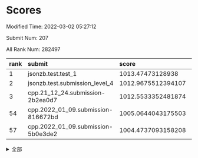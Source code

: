 # Scores

Modified Time: 2022-03-02 05:27:12

Submit Num: 207

All Rank Num: 282497

| rank |               submit               |       score        |       sigma        | pk_num |
| :--- | :--------------------------------- | :----------------- | :----------------- | :----- |
| 1    | jsonzb.test.test_1                 | 1013.47473128938   | 0.8099656788373695 | 5454   |
| 2    | jsonzb.test.submission_level_4     | 1012.9675512394107 | 0.8205569987232959 | 5458   |
| 3    | cpp.21_12_24.submission-2b2ea0d7   | 1012.5533352481874 | 0.7752380798820331 | 5464   |
| 54   | cpp.2022_01_09.submission-816672bd | 1005.0644043175503 | 0.7237010934677993 | 5460   |
| 57   | cpp.2022_01_09.submission-5b0e3de2 | 1004.4737093158208 | 0.712613878619733  | 5462   |


<details>
<summary>全部</summary>

| rank |                 submit                 |       score        |       sigma        | pk_num |
| :--- | :------------------------------------- | :----------------- | :----------------- | :----- |
| 1    | jsonzb.test.test_1                     | 1013.47473128938   | 0.8099656788373695 | 5454   |
| 2    | jsonzb.test.submission_level_4         | 1012.9675512394107 | 0.8205569987232959 | 5458   |
| 3    | cpp.21_12_24.submission-2b2ea0d7       | 1012.5533352481874 | 0.7752380798820331 | 5464   |
| 4    | gobigger.level_3.submission_level_3_49 | 1011.4454517661625 | 0.7998229375889848 | 5456   |
| 5    | gobigger.level_3.submission_level_3_7  | 1011.4038948681545 | 0.7622953293103807 | 5456   |
| 6    | gobigger.level_3.submission_level_3_42 | 1011.1156482201955 | 0.7614078885257886 | 5458   |
| 7    | gobigger.level_3.submission_level_3_47 | 1011.0547081137694 | 0.7751273754105726 | 5458   |
| 8    | gobigger.level_3.submission_level_3_19 | 1011.0389605259709 | 0.7537127918183051 | 5461   |
| 9    | gobigger.level_3.submission_level_3_40 | 1010.9802061369611 | 0.7751424076324036 | 5458   |
| 10   | gobigger.level_3.submission_level_3_25 | 1010.8911176644222 | 0.7635061035599175 | 5450   |
| 11   | gobigger.level_3.submission_level_3_10 | 1010.7794077932527 | 0.8024371746769893 | 5463   |
| 12   | gobigger.level_3.submission_level_3_16 | 1010.7299207582079 | 0.7595949613302517 | 5458   |
| 13   | gobigger.level_3.submission_level_3_33 | 1010.6022480520884 | 0.7802799405128795 | 5455   |
| 14   | gobigger.level_3.submission_level_3_34 | 1010.5700769864447 | 0.7522470500498644 | 5462   |
| 15   | gobigger.level_3.submission_level_3_41 | 1010.5697015914461 | 0.76197645479841   | 5464   |
| 16   | gobigger.level_3.submission_level_3_13 | 1010.5074002248397 | 0.7607870138446153 | 5460   |
| 17   | gobigger.level_3.submission_level_3_12 | 1010.4883440464006 | 0.7862674776991554 | 5457   |
| 18   | gobigger.level_3.submission_level_3_24 | 1010.4429601743478 | 0.7683495465976802 | 5464   |
| 19   | gobigger.level_3.submission_level_3_1  | 1010.2921871123137 | 0.7466014815854304 | 5454   |
| 20   | gobigger.level_3.submission_level_3_22 | 1010.237002907012  | 0.7546067927550432 | 5459   |
| 21   | gobigger.level_3.submission_level_3_31 | 1010.2131337517253 | 0.7640727040907423 | 5460   |
| 22   | gobigger.level_3.submission_level_3_8  | 1010.1796297995331 | 0.7753108000097099 | 5461   |
| 23   | gobigger.level_3.submission_level_3_44 | 1010.0874478123699 | 0.7803819602538175 | 5464   |
| 24   | gobigger.level_3.submission_level_3_15 | 1010.086380603976  | 0.7439979842977674 | 5452   |
| 25   | gobigger.level_3.submission_level_3_36 | 1010.0047030968698 | 0.7573122368591297 | 5458   |
| 26   | gobigger.level_3.submission_level_3_32 | 1009.9917004381822 | 0.7474304176086801 | 5461   |
| 27   | gobigger.level_3.submission_level_3_23 | 1009.8308968810423 | 0.7516811306949653 | 5460   |
| 28   | gobigger.level_3.submission_level_3_28 | 1009.8104483302593 | 0.7724564262474934 | 5458   |
| 29   | gobigger.level_3.submission_level_3_46 | 1009.7545488392207 | 0.741874890543516  | 5455   |
| 30   | gobigger.level_3.submission_level_3_35 | 1009.7510200900074 | 0.7543736416506529 | 5458   |
| 31   | gobigger.level_3.submission_level_3_2  | 1009.6906629935255 | 0.7573231318696434 | 5464   |
| 32   | gobigger.level_3.submission_level_3_21 | 1009.6564566340272 | 0.7665088860312629 | 5460   |
| 33   | gobigger.level_3.submission_level_3_3  | 1009.5788978945552 | 0.7527094132927725 | 5459   |
| 34   | gobigger.level_3.submission_level_3_38 | 1009.5781910177507 | 0.7815854556393822 | 5459   |
| 35   | gobigger.level_3.submission_level_3_5  | 1009.5736514033708 | 0.7834876751036659 | 5458   |
| 36   | gobigger.level_3.submission_level_3_17 | 1009.551003855848  | 0.765725361502735  | 5462   |
| 37   | gobigger.level_3.submission_level_3_20 | 1009.5458201137678 | 0.7637272994383048 | 5458   |
| 38   | gobigger.level_3.submission_level_3_43 | 1009.5332313796744 | 0.7546299742158241 | 5459   |
| 39   | gobigger.level_3.submission_level_3_37 | 1009.5129598687198 | 0.7707521172582387 | 5459   |
| 40   | gobigger.level_3.submission_level_3_26 | 1009.496592460151  | 0.7599539145914603 | 5458   |
| 41   | gobigger.level_3.submission_level_3_9  | 1009.4906890531554 | 0.7624885320674486 | 5462   |
| 42   | gobigger.level_3.submission_level_3_45 | 1009.3052136636633 | 0.7366460759597294 | 5457   |
| 43   | gobigger.level_3.submission_level_3_39 | 1009.199289095628  | 0.7432807228665248 | 5461   |
| 44   | gobigger.level_3.submission_level_3_18 | 1009.1168061449827 | 0.7502854560048109 | 5462   |
| 45   | gobigger.level_3.submission_level_3_11 | 1008.9228661506687 | 0.7248824342057196 | 5456   |
| 46   | gobigger.level_3.submission_level_3_14 | 1008.8897250191112 | 0.7316859648185826 | 5462   |
| 47   | gobigger.level_3.submission_level_3_48 | 1008.8706904037147 | 0.7680143465098768 | 5460   |
| 48   | gobigger.level_3.submission_level_3_4  | 1008.7640261987872 | 0.7574201881513682 | 5456   |
| 49   | gobigger.level_3.submission_level_3_0  | 1008.6697068699896 | 0.7344434353831035 | 5455   |
| 50   | gobigger.level_3.submission_level_3_29 | 1008.5247045772081 | 0.7612593198672483 | 5457   |
| 51   | gobigger.level_3.submission_level_3_27 | 1008.4956930967293 | 0.733018831141841  | 5460   |
| 52   | gobigger.level_3.submission_level_3_30 | 1008.0465456310434 | 0.7512489802886286 | 5461   |
| 53   | gobigger.level_3.submission_level_3_6  | 1007.3260505860474 | 0.7264429353593763 | 5463   |
| 54   | cpp.2022_01_09.submission-816672bd     | 1005.0644043175503 | 0.7237010934677993 | 5460   |
| 55   | gobigger.level_1.submission_level_1_26 | 1004.9747518726844 | 0.7377407656431307 | 5455   |
| 56   | gobigger.level_1.submission_level_1_46 | 1004.7417037039305 | 0.7192118257653384 | 5458   |
| 57   | cpp.2022_01_09.submission-5b0e3de2     | 1004.4737093158208 | 0.712613878619733  | 5462   |
| 58   | gobigger.level_1.submission_level_1_22 | 1004.4465599509953 | 0.7227301666341907 | 5457   |
| 59   | gobigger.level_1.submission_level_1_30 | 1004.3369141341393 | 0.7193673789488618 | 5461   |
| 60   | gobigger.level_1.submission_level_1_1  | 1004.3367752678057 | 0.7076302891371647 | 5458   |
| 61   | gobigger.level_1.submission_level_1_49 | 1004.2300481015953 | 0.7112233192765697 | 5460   |
| 62   | gobigger.level_1.submission_level_1_10 | 1004.2217124844962 | 0.736033141830402  | 5458   |
| 63   | gobigger.level_1.submission_level_1_13 | 1004.193285314902  | 0.7239464698967313 | 5461   |
| 64   | gobigger.level_1.submission_level_1_18 | 1004.1436167563327 | 0.7231213584450498 | 5461   |
| 65   | gobigger.level_1.submission_level_1_44 | 1004.059930806604  | 0.7196932289774849 | 5461   |
| 66   | gobigger.level_1.submission_level_1_28 | 1004.0407412676884 | 0.7173969946473147 | 5458   |
| 67   | gobigger.level_1.submission_level_1_7  | 1004.0248548265942 | 0.7081745404016356 | 5461   |
| 68   | gobigger.level_1.submission_level_1_5  | 1004.0173970472214 | 0.7158976471511298 | 5463   |
| 69   | gobigger.level_1.submission_level_1_24 | 1003.9692676691851 | 0.7193551865591058 | 5455   |
| 70   | gobigger.level_1.submission_level_1_38 | 1003.8919311355096 | 0.7187801239706827 | 5458   |
| 71   | gobigger.level_1.submission_level_1_0  | 1003.868145756678  | 0.7214903748705374 | 5460   |
| 72   | gobigger.level_1.submission_level_1_37 | 1003.8090997629135 | 0.7201954153320699 | 5461   |
| 73   | gobigger.level_1.submission_level_1_41 | 1003.7880908099924 | 0.7142139211606674 | 5457   |
| 74   | gobigger.level_1.submission_level_1_21 | 1003.7588568947237 | 0.7235809703195726 | 5461   |
| 75   | gobigger.level_1.submission_level_1_19 | 1003.6962311093945 | 0.7111342140872352 | 5459   |
| 76   | gobigger.level_1.submission_level_1_20 | 1003.6448500937564 | 0.7143939909067912 | 5456   |
| 77   | gobigger.level_1.submission_level_1_11 | 1003.6361890572792 | 0.7275625881828243 | 5460   |
| 78   | gobigger.level_1.submission_level_1_33 | 1003.6142411518144 | 0.7087219621908719 | 5459   |
| 79   | gobigger.level_1.submission_level_1_47 | 1003.5972714304352 | 0.7115014121876647 | 5457   |
| 80   | gobigger.level_1.submission_level_1_48 | 1003.4903945605553 | 0.7125096957268459 | 5461   |
| 81   | gobigger.level_1.submission_level_1_39 | 1003.4692700270047 | 0.7246135791750775 | 5463   |
| 82   | gobigger.level_1.submission_level_1_45 | 1003.4616319067285 | 0.7170897577213872 | 5457   |
| 83   | gobigger.level_1.submission_level_1_16 | 1003.4208167219666 | 0.7105513575431075 | 5461   |
| 84   | gobigger.level_1.submission_level_1_23 | 1003.3682656018866 | 0.7102265777007475 | 5457   |
| 85   | gobigger.level_1.submission_level_1_31 | 1003.3302132776012 | 0.7236573691933014 | 5459   |
| 86   | gobigger.level_1.submission_level_1_14 | 1003.2687160210749 | 0.7132597338268695 | 5460   |
| 87   | gobigger.level_1.submission_level_1_43 | 1003.2047531213755 | 0.7203335121576058 | 5456   |
| 88   | gobigger.level_1.submission_level_1_25 | 1003.1958913700543 | 0.7155832414336406 | 5459   |
| 89   | gobigger.level_1.submission_level_1_9  | 1003.1508828941895 | 0.7120626590893675 | 5454   |
| 90   | gobigger.level_1.submission_level_1_17 | 1003.0978713377655 | 0.7287339282766049 | 5460   |
| 91   | gobigger.level_1.submission_level_1_8  | 1002.9868031247382 | 0.7200389405769846 | 5463   |
| 92   | gobigger.level_1.submission_level_1_27 | 1002.9510790712005 | 0.7137077617411419 | 5456   |
| 93   | gobigger.level_1.submission_level_1_15 | 1002.8452355356035 | 0.7067807020679004 | 5457   |
| 94   | gobigger.level_1.submission_level_1_36 | 1002.8262368257344 | 0.7033620544445816 | 5461   |
| 95   | gobigger.level_1.submission_level_1_35 | 1002.8193231987547 | 0.7181782438807766 | 5459   |
| 96   | gobigger.level_1.submission_level_1_6  | 1002.7574505623522 | 0.7093695300501692 | 5457   |
| 97   | gobigger.level_1.submission_level_1_34 | 1002.6048751327838 | 0.7174606867507731 | 5462   |
| 98   | gobigger.level_1.submission_level_1_2  | 1002.5423925314647 | 0.7193370145643602 | 5457   |
| 99   | gobigger.level_1.submission_level_1_29 | 1002.5277522054065 | 0.7271494478193582 | 5451   |
| 100  | gobigger.level_1.submission_level_1_32 | 1002.4838301050268 | 0.7110445760511425 | 5461   |
| 101  | gobigger.level_1.submission_level_1_12 | 1002.4573304764826 | 0.7205761865007586 | 5462   |
| 102  | gobigger.level_1.submission_level_1_3  | 1002.4460638390708 | 0.7180209895744992 | 5460   |
| 103  | gobigger.level_1.submission_level_1_42 | 1002.3026139557069 | 0.7160416618695342 | 5461   |
| 104  | gobigger.level_1.submission_level_1_40 | 1002.1854239281992 | 0.7158429601127564 | 5460   |
| 105  | gobigger.level_1.submission_level_1_4  | 1002.1730699865722 | 0.6996651354813608 | 5459   |
| 106  | gobigger.random.submission_random_49   | 997.3197291010813  | 0.7202076716323588 | 5458   |
| 107  | gobigger.random.submission_random_10   | 997.2913732300565  | 0.7087665580994011 | 5460   |
| 108  | gobigger.random.submission_random_19   | 996.9839300080791  | 0.6927278487109575 | 5458   |
| 109  | gobigger.random.submission_random_28   | 996.8563660663999  | 0.7017013081251758 | 5457   |
| 110  | gobigger.random.submission_random_40   | 996.8522621412365  | 0.72079133869183   | 5457   |
| 111  | gobigger.random.submission_random_22   | 996.8018756620542  | 0.7165286278786107 | 5463   |
| 112  | gobigger.random.submission_random_5    | 996.6729017205676  | 0.7101425562018192 | 5459   |
| 113  | gobigger.random.submission_random_3    | 996.6367641465094  | 0.7085066435933633 | 5460   |
| 114  | gobigger.random.submission_random_7    | 996.6127917418413  | 0.7050118335437954 | 5459   |
| 115  | gobigger.random.submission_random_11   | 996.5552932353432  | 0.7113459856963642 | 5463   |
| 116  | gobigger.random.submission_random_42   | 996.4993934593522  | 0.715773394317036  | 5461   |
| 117  | gobigger.random.submission_random_9    | 996.4761619460195  | 0.6969717627873825 | 5457   |
| 118  | gobigger.random.submission_random_13   | 996.4560955762001  | 0.7001209418551786 | 5457   |
| 119  | gobigger.random.submission_random_44   | 996.426001896443   | 0.707105240018219  | 5462   |
| 120  | gobigger.random.submission_random_15   | 996.3703504691041  | 0.7202513153680826 | 5456   |
| 121  | gobigger.random.submission_random_29   | 996.3363203556985  | 0.7160685789301625 | 5463   |
| 122  | gobigger.random.submission_random_12   | 996.290476700872   | 0.7097202797283392 | 5450   |
| 123  | gobigger.random.submission_random_4    | 996.2709093718216  | 0.7111648486255784 | 5463   |
| 124  | gobigger.random.submission_random_39   | 996.2503512341028  | 0.7111080316910942 | 5459   |
| 125  | gobigger.random.submission_random_34   | 996.2497011672438  | 0.6981371818768386 | 5456   |
| 126  | gobigger.random.submission_random_46   | 996.2474436856436  | 0.7086090121605931 | 5458   |
| 127  | gobigger.random.submission_random_18   | 996.2061850966511  | 0.7060295159167362 | 5460   |
| 128  | gobigger.random.submission_random_32   | 996.1396208914925  | 0.7146514008271172 | 5458   |
| 129  | gobigger.random.submission_random_26   | 996.1329008112709  | 0.7232921816364095 | 5461   |
| 130  | gobigger.random.submission_random_25   | 996.1310518497445  | 0.7063977887469071 | 5458   |
| 131  | gobigger.random.submission_random_41   | 996.1301625569355  | 0.6997345165678805 | 5457   |
| 132  | gobigger.random.submission_random_36   | 996.0016471134219  | 0.7156077442291855 | 5461   |
| 133  | gobigger.random.submission_random_17   | 995.9886178162168  | 0.7067364820996229 | 5456   |
| 134  | gobigger.random.submission_random_38   | 995.9473927589145  | 0.7159672743129907 | 5460   |
| 135  | gobigger.random.submission_random_14   | 995.9352026992797  | 0.6994837994770997 | 5461   |
| 136  | gobigger.random.submission_random_48   | 995.894339645111   | 0.7194505706833481 | 5457   |
| 137  | gobigger.random.submission_random_30   | 995.8598164312295  | 0.702805561068449  | 5458   |
| 138  | gobigger.random.submission_random_0    | 995.833575623579   | 0.7106527291874474 | 5460   |
| 139  | gobigger.random.submission_random_27   | 995.7687162373778  | 0.7105474917800622 | 5463   |
| 140  | gobigger.random.submission_random_37   | 995.7270283222111  | 0.7177033550242892 | 5457   |
| 141  | gobigger.random.submission_random_43   | 995.6796193254656  | 0.7279683402128608 | 5460   |
| 142  | gobigger.random.submission_random_47   | 995.6677284293797  | 0.715746917112306  | 5456   |
| 143  | gobigger.random.submission_random_16   | 995.6428329608186  | 0.7085459924194275 | 5462   |
| 144  | gobigger.random.submission_random_1    | 995.6331550693434  | 0.7247881967922842 | 5458   |
| 145  | gobigger.random.submission_random_23   | 995.485335340002   | 0.7121294702240372 | 5464   |
| 146  | gobigger.random.submission_random_2    | 995.1418146144495  | 0.7177185609828489 | 5456   |
| 147  | gobigger.random.submission_random_31   | 995.0928380668433  | 0.708014135258539  | 5459   |
| 148  | gobigger.random.submission_random_24   | 995.0333297058004  | 0.721474048176318  | 5465   |
| 149  | gobigger.random.submission_random_21   | 994.9633125279197  | 0.7140567308966785 | 5458   |
| 150  | gobigger.random.submission_random_45   | 994.929759765734   | 0.7075130512657338 | 5459   |
| 151  | gobigger.random.submission_random_20   | 994.9194008149875  | 0.702126106983876  | 5460   |
| 152  | gobigger.random.submission_random_35   | 994.8743798251575  | 0.7209881224606692 | 5461   |
| 153  | gobigger.random.submission_random_8    | 994.8672365315865  | 0.718922938627802  | 5460   |
| 154  | gobigger.random.submission_random_33   | 994.8446038318776  | 0.7244268511311273 | 5462   |
| 155  | gobigger.random.submission_random_6    | 993.9056529694458  | 0.718608035460079  | 5461   |
| 156  | gobigger.level_2.submission_level_2_48 | 993.8298487259806  | 0.7388223905279377 | 5455   |
| 157  | gobigger.level_2.submission_level_2_19 | 993.6372414975285  | 0.7289372615839854 | 5460   |
| 158  | gobigger.level_2.submission_level_2_2  | 993.5945445525549  | 0.7374524407325116 | 5450   |
| 159  | gobigger.level_2.submission_level_2_21 | 993.4786744844349  | 0.7453514051537535 | 5462   |
| 160  | gobigger.level_2.submission_level_2_10 | 993.4566591220802  | 0.7325357588560664 | 5458   |
| 161  | gobigger.level_2.submission_level_2_18 | 993.2971879538429  | 0.7365669393095404 | 5461   |
| 162  | gobigger.level_2.submission_level_2_7  | 993.1799961180058  | 0.7493061503556451 | 5453   |
| 163  | gobigger.level_2.submission_level_2_22 | 993.1711366963613  | 0.7325759509499027 | 5465   |
| 164  | gobigger.level_2.submission_level_2_36 | 993.032268026643   | 0.7362798919408    | 5462   |
| 165  | gobigger.level_2.submission_level_2_44 | 992.9713696947686  | 0.7279739627272579 | 5461   |
| 166  | gobigger.level_2.submission_level_2_31 | 992.857695693984   | 0.7316890156242724 | 5458   |
| 167  | gobigger.level_2.submission_level_2_8  | 992.760635871036   | 0.7327788160933086 | 5462   |
| 168  | gobigger.level_2.submission_level_2_3  | 992.7440363406787  | 0.7371807533948158 | 5458   |
| 169  | gobigger.level_2.submission_level_2_0  | 992.7054685721947  | 0.7337916203982805 | 5451   |
| 170  | gobigger.level_2.submission_level_2_28 | 992.5981548945405  | 0.7389403850247032 | 5458   |
| 171  | gobigger.level_2.submission_level_2_41 | 992.5738929799068  | 0.7476472861324526 | 5457   |
| 172  | gobigger.level_2.submission_level_2_23 | 992.5525668384794  | 0.7533484224280766 | 5461   |
| 173  | gobigger.level_2.submission_level_2_12 | 992.4677498874132  | 0.7392793620702377 | 5461   |
| 174  | gobigger.level_2.submission_level_2_24 | 992.4493397660118  | 0.7561561508436586 | 5458   |
| 175  | gobigger.level_2.submission_level_2_32 | 992.2915751968463  | 0.7451967159719903 | 5456   |
| 176  | gobigger.level_2.submission_level_2_40 | 992.2523924780168  | 0.7654917628121463 | 5460   |
| 177  | gobigger.level_2.submission_level_2_20 | 992.185893852332   | 0.7332327409379396 | 5461   |
| 178  | gobigger.level_2.submission_level_2_9  | 992.1260615135184  | 0.7341485763257695 | 5459   |
| 179  | gobigger.level_2.submission_level_2_15 | 991.9954798738054  | 0.749672484866421  | 5459   |
| 180  | gobigger.level_2.submission_level_2_16 | 991.9708469601694  | 0.749573000908838  | 5459   |
| 181  | gobigger.level_2.submission_level_2_35 | 991.9690484397977  | 0.756320803816669  | 5458   |
| 182  | gobigger.level_2.submission_level_2_47 | 991.8951410796075  | 0.7566458294355767 | 5456   |
| 183  | gobigger.level_2.submission_level_2_14 | 991.8029186753546  | 0.7641014381551903 | 5454   |
| 184  | gobigger.level_2.submission_level_2_29 | 991.7583847346575  | 0.7751220206448189 | 5455   |
| 185  | gobigger.level_2.submission_level_2_27 | 991.734284980534   | 0.7482418239348592 | 5461   |
| 186  | gobigger.level_2.submission_level_2_25 | 991.7216119960001  | 0.7487337387831522 | 5459   |
| 187  | gobigger.level_2.submission_level_2_17 | 991.6947783835184  | 0.7365341041197754 | 5459   |
| 188  | gobigger.level_2.submission_level_2_37 | 991.6054445999785  | 0.7623847924931834 | 5452   |
| 189  | gobigger.level_2.submission_level_2_34 | 991.5023501783228  | 0.7355957967819502 | 5460   |
| 190  | gobigger.level_2.submission_level_2_38 | 991.4934679376645  | 0.753213949139436  | 5458   |
| 191  | gobigger.level_2.submission_level_2_11 | 991.4073724812004  | 0.7379185495534274 | 5461   |
| 192  | gobigger.level_2.submission_level_2_1  | 991.248768751266   | 0.7571403996724365 | 5453   |
| 193  | gobigger.level_2.submission_level_2_42 | 991.2267803197273  | 0.7623590151049986 | 5462   |
| 194  | gobigger.level_2.submission_level_2_33 | 991.2181680415248  | 0.7637810500981707 | 5457   |
| 195  | gobigger.level_2.submission_level_2_49 | 991.2055389759286  | 0.7543763164028202 | 5458   |
| 196  | gobigger.level_2.submission_level_2_4  | 991.1977568805146  | 0.7544978764852863 | 5459   |
| 197  | gobigger.level_2.submission_level_2_5  | 991.1819948391205  | 0.7576594862014737 | 5461   |
| 198  | gobigger.level_2.submission_level_2_13 | 991.0758000514055  | 0.7826367128100193 | 5458   |
| 199  | gobigger.level_2.submission_level_2_43 | 990.6476043337759  | 0.7577993045182342 | 5453   |
| 200  | gobigger.level_2.submission_level_2_6  | 990.645134444268   | 0.7935963744831388 | 5454   |
| 201  | gobigger.level_2.submission_level_2_45 | 990.5886213690108  | 0.7490293894911393 | 5456   |
| 202  | gobigger.level_2.submission_level_2_39 | 990.5638971567851  | 0.7734927146742538 | 5458   |
| 203  | gobigger.level_2.submission_level_2_30 | 990.2916854410846  | 0.7606659771878409 | 5463   |
| 204  | gobigger.level_2.submission_level_2_46 | 990.0767300260001  | 0.7750531551871027 | 5461   |
| 205  | gobigger.level_2.submission_level_2_26 | 989.9441279786655  | 0.7735359986893035 | 5465   |
| 206  | gobigger.none.submission_none_0        | 977.8752356297049  | 1.2612178539832712 | 5455   |
| 207  | gobigger.none.submission_none_1        | 975.9056148350614  | 1.4925645285880589 | 5462   |

</details>
